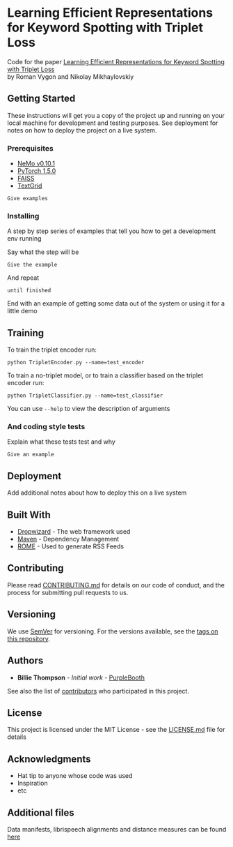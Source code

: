 # Learning Efficient Representations for Keyword Spotting with Triplet Loss

Code for the paper [Learning Efficient Representations for Keyword Spotting with Triplet Loss](https://arxiv.org/abs/2101.04792) \
by Roman Vygon and Nikolay Mikhaylovskiy

## Getting Started

These instructions will get you a copy of the project up and running on your local machine for development and testing purposes. See deployment for notes on how to deploy the project on a live system.

### Prerequisites

* [NeMo v0.10.1](https://github.com/NVIDIA/NeMo/tree/v0.10.1)
* [PyTorch 1.5.0](https://pytorch.org/get-started/previous-versions/)
* [FAISS](https://github.com/facebookresearch/faiss/blob/master/INSTALL.md)
* [TextGrid](https://pypi.org/project/TextGrid/)

```
Give examples
```

### Installing

A step by step series of examples that tell you how to get a development env running

Say what the step will be

```
Give the example
```

And repeat

```
until finished
```

End with an example of getting some data out of the system or using it for a little demo

## Training
To train the triplet encoder run:
```
python TripletEncoder.py --name=test_encoder
```
To train a no-triplet model, or to train a classifier based on the triplet encoder run:
```
python TripletClassifier.py --name=test_classifier
```
You can use ```--help``` to view the description of arguments

### And coding style tests

Explain what these tests test and why

```
Give an example
```

## Deployment

Add additional notes about how to deploy this on a live system

## Built With

* [Dropwizard](http://www.dropwizard.io/1.0.2/docs/) - The web framework used
* [Maven](https://maven.apache.org/) - Dependency Management
* [ROME](https://rometools.github.io/rome/) - Used to generate RSS Feeds

## Contributing

Please read [CONTRIBUTING.md](https://gist.github.com/PurpleBooth/b24679402957c63ec426) for details on our code of conduct, and the process for submitting pull requests to us.

## Versioning

We use [SemVer](http://semver.org/) for versioning. For the versions available, see the [tags on this repository](https://github.com/your/project/tags). 

## Authors

* **Billie Thompson** - *Initial work* - [PurpleBooth](https://github.com/PurpleBooth)

See also the list of [contributors](https://github.com/your/project/contributors) who participated in this project.

## License

This project is licensed under the MIT License - see the [LICENSE.md](LICENSE.md) file for details

## Acknowledgments

* Hat tip to anyone whose code was used
* Inspiration
* etc

## Additional files
Data manifests, librispeech alignments and distance measures can be found [here](https://drive.google.com/drive/folders/13pDTAPn0fzJ2Q4IOmHobry3UsDtVz4ro?usp=sharing)
